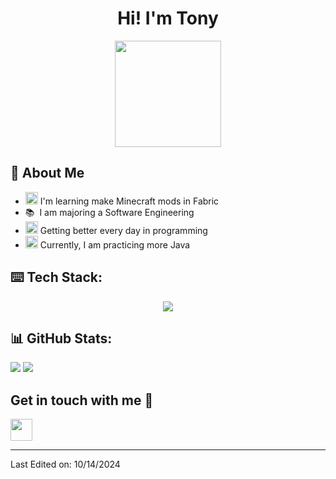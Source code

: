 
<h1 align="center" >Hi! I'm Tony</h1>
<p align="center"><img src="https://user-images.githubusercontent.com/74038190/226127913-88de86d3-8437-45b9-a3b6-e746b47f655a.gif" width="170px"></p>

 ## 🌱 About Me 


* <img src="https://cdn.discordapp.com/emojis/1124845167866806312.gif" width="20px"/> I'm learning make Minecraft mods in Fabric 
* 📚 &nbsp;I am majoring a Software Engineering 
* <img src="https://user-images.githubusercontent.com/74038190/212284087-bbe7e430-757e-4901-90bf-4cd2ce3e1852.gif" width="20px"/> Getting better every day in programming
* <img src="https://user-images.githubusercontent.com/74038190/226127923-0e8b7792-7b3c-462b-951b-63c96ba1a5af.gif" width="20px"/> Currently, I am practicing more Java
  

## ⌨️ Tech Stack:

<p align="center">
  <a href="https://skillicons.dev">
    <img src="https://skillicons.dev/icons?i=java,python,html,css,postgres" />  
  </a>
</p>

## 📊 GitHub Stats:

![](https://github-readme-streak-stats.herokuapp.com/?user=ToniniWnot&theme=dark&hide_border=false)
![](https://github-readme-stats.vercel.app/api/top-langs/?username=ToniniWnot&theme=dark&hide_border=false&include_all_commits=true&count_private=true&layout=compact)

## Get in touch with me 👋

<p>
    <a href="https://x.com/anthonypuff_"> 
        <img src="https://img.shields.io/badge/Twitter-1DA1F2?style=for-the-badge&logo=twitter&logoColor=white" height=35 border="auto">
    </a>   
</p>

----

Last Edited on: 10/14/2024           

<!--
**codeoxygen/codeoxygen** is a ✨ _special_ ✨ repository because its `README.md` (this file) appears on your GitHub profile.

Here are some ideas to get you started:

- 🔭 I’m currently working on ...
- 🌱 I’m currently learning ...
- 👯 I’m looking to collaborate on ...
- 🤔 I’m looking for help with ...
- 💬 Ask me about ...
- 📫 How to reach me: ...
- 😄 Pronouns: ...
- ⚡ Fun fact: ...
-->
